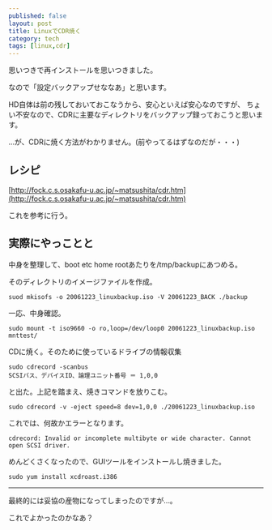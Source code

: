 ```yaml
---
published: false
layout: post
title: LinuxでCDR焼く
category: tech
tags: [linux,cdr]
---
```


思いつきで再インストールを思いつきました。

なので「設定バックアップせななあ」と思います。

HD自体は前の残しておいておこなうから、安心といえば安心なのですが、
ちょい不安なので、CDRに主要なディレクトリをバックアップ録っておこうと思います。

…が、CDRに焼く方法がわかりません。(前やってるはずなのだが・・・)

## レシピ

[http://fock.c.s.osakafu-u.ac.jp/~matsushita/cdr.htm](http://fock.c.s.osakafu-u.ac.jp/~matsushita/cdr.htm)

これを参考に行う。

## 実際にやっことと

中身を整理して、boot etc home rootあたりを/tmp/backupにあつめる。

そのディレクトリのイメージファイルを作成。

```
suod mkisofs -o 20061223_linuxbackup.iso -V 20061223_BACK ./backup
```

一応、中身確認。

```
sudo mount -t iso9660 -o ro,loop=/dev/loop0 20061223_linuxbackup.iso mnttest/
```

CDに焼く。そのために使っているドライブの情報収集

```
sudo cdrecord -scanbus
SCSIバス、デバイスID、論理ユニット番号 ＝ 1,0,0
```

と出た。上記を踏まえ、焼きコマンドを放りこむ。

```
sudo cdrecord -v -eject speed=8 dev=1,0,0 ./20061223_linuxbackup.iso
```

これでは、何故かエラーとなります。

```
cdrecord: Invalid or incomplete multibyte or wide character. Cannot open SCSI driver.
```

めんどくさくなったので、GUIツールをインストールし焼きました。

```
sudo yum install xcdroast.i386
```

---

最終的には妥協の産物になってしまったのですが…。

これでよかったのかなあ？